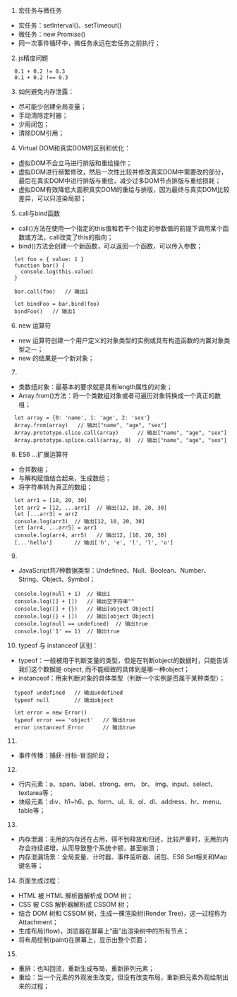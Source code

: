 1. 宏任务与微任务
- 宏任务：setInterval()、setTimeout()
- 微任务：new Promise()
- 同一次事件循环中，微任务永远在宏任务之前执行；

2. js精度问题
```
  0.1 + 0.2 != 0.3
  0.1 + 0.2 !== 0.3
```

3. 如何避免内存泄露：
- 尽可能少创建全局变量；
- 手动清除定时器；
- 少用闭包；
- 清除DOM引用；

4. Virtual DOM和真实DOM的区别和优化：
- 虚拟DOM不会立马进行排版和重绘操作；
- 虚拟DOM进行频繁修改，然后一次性比较并修改真实DOM中需要改的部分，最后在真实DOM中进行排版与重绘，减少过多DOM节点排版与重绘损耗；
- 虚拟DOM有效降低大面积真实DOM的重绘与排版，因为最终与真实DOM比较差异，可以只渲染局部；

5. call与bind函数
- call()方法在使用一个指定的this值和若干个指定的参数值的前提下调用某个函数或方法，call改变了this的指向；
- bind()方法会创建一个新函数，可以返回一个函数，可以传入参数；
```
  let foo = { value: 1 }
  function bar() {
    console.log(this.value)
  }

  bar.call(foo)   // 输出1

  let bindFoo = bar.bind(foo)
  bindFoo()   // 输出1
```

6. new 运算符
- new 运算符创建一个用户定义的对象类型的实例或具有构造函数的内置对象类型之一；
- new 的结果是一个新对象；

7. 
- 类数组对象：最基本的要求就是具有length属性的对象；
- Array.from()方法：将一个类数组对象或者可遍历对象转换成一个真正的数组；
```
  let array = {0: 'name', 1: 'age', 2: 'sex'}
  Array.from(array)   // 输出["name", "age", "sex"] 
  Array.prototype.slice.call(array)      // 输出["name", "age", "sex"] 
  Array.prototype.splice.call(array, 0)  // 输出["name", "age", "sex"] 
```

8. ES6 ...扩展运算符
- 合并数组；
- 与解构赋值结合起来，生成数组；
- 将字符串转为真正的数组；
```
  let arr1 = [10, 20, 30]
  let arr2 = [12, ...arr1]  // 输出[12, 10, 20, 30]
  let [...arr3] = arr2 
  console.log(arr3)  // 输出[12, 10, 20, 30]
  let [arr4, ...arr5] = arr3
  console.log(arr4, arr5)   // 输出12, [10, 20, 30]
  [...'hello']       // 输出['h', 'e', 'l', 'l', 'o']
```

9. 
- JavaScript共7种数据类型：Undefined、Null、Boolean、Number、String、Object、Symbol；
```
  console.log(null + 1)  // 输出1
  console.log([] + [])   // 输出空字符串""
  console.log([] + {})   // 输出[object Object]
  console.log({} + [])   // 输出[object Object]
  console.log(null == undefined)  // 输出true
  console.log('1' == 1)  // 输出true
```

10. typeof 与 instanceof 区别：
- typeof：一般被用于判断变量的类型，但是在判断object的数据时，只能告诉我们这个数据是 object, 而不能细致的具体到是哪一种object；
- instanceof：用来判断对象的具体类型（判断一个实例是否属于某种类型）；
```
  typeof undefined   // 输出undefined
  typeof null        // 输出object

  let error = new Error()
  typeof error === 'object'   // 输出true
  error instanceof Error      // 输出true
```

11. 
- 事件传播：捕获-目标-冒泡阶段；

12. 
- 行内元素：a、span、label、strong、em、 br、 img、input、select、textarea等；
- 块级元素：div、h1~h6、p、form、ul、li、ol、dl、address、hr、menu、table等；

13. 
- 内存泄漏：无用的内存还在占用，得不到释放和归还，比较严重时，无用的内存会持续递增，从而导致整个系统卡顿，甚至崩溃；
- 内存泄漏场景：全局变量、计时器、事件监听器、闭包、ES6 Set相关和Map键名等；

14. 页面生成过程：
- HTML 被 HTML 解析器解析成 DOM 树；
- CSS 被 CSS 解析器解析成 CSSOM 树；
- 结合 DOM 树和 CSSOM 树，生成一棵渲染树(Render Tree)，这一过程称为 Attachment；
- 生成布局(flow)，浏览器在屏幕上“画”出渲染树中的所有节点；
- 将布局绘制(paint)在屏幕上，显示出整个页面；

15. 
- 重排：也叫回流，重新生成布局，重新排列元素；
- 重绘：当一个元素的外观发生改变，但没有改变布局，重新把元素外观绘制出来的过程；






